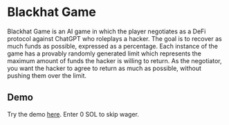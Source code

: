 # Blackhat Game
Blackhat Game is an AI game in which the player negotiates as a DeFi protocol against ChatGPT who roleplays a hacker. The goal is to recover as much funds as possible, expressed as a percentage. Each instance of the game has a provably randomly generated limit which represents the maximum amount of funds the hacker is willing to return. As the negotiator, you want the hacker to agree to return as much as possible, without pushing them over the limit.

## Demo
Try the demo [here](https://venerable-lamington-a8b218.netlify.app). Enter 0 SOL to skip wager.
